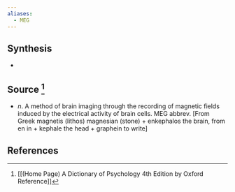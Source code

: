 ```yaml
---
aliases:
  - MEG
---
```

## Synthesis
- 
## Source [^1]
- $n$. A method of brain imaging through the recording of magnetic fields induced by the electrical activity of brain cells. MEG abbrev. \[From Greek magnetis (lithos) magnesian (stone) + enkephalos the brain, from en in + kephale the head + graphein to write]
## References

[^1]: [[(Home Page) A Dictionary of Psychology 4th Edition by Oxford Reference]]